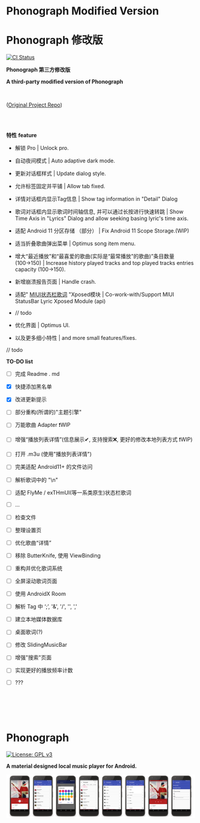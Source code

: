 # Phonograph Modified Version 
# Phonograph 修改版

[<img src="https://github.com/chr56/Phonograph/workflows/ci/badge.svg" alt="CI Status">](https://github.com/chr56/Phonograph/actions)

**Phonograph 第三方修改版**

**A third-party modified version of Phonograph**

<br/>

([Original Project Repo](https://github.com/kabouzeid/Phonograph))

<br/>
<br/>

**特性** 
**feature**

* 解锁 Pro | Unlock pro.

* 自动夜间模式 | Auto adaptive dark mode.

* 更新对话框样式 | Update dialog style.

* 允许标签固定并平铺 | Allow tab fixed.

* 详情对话框内显示Tag信息 | Show tag information in "Detail" Dialog

* 歌词对话框内显示歌词时间轴信息, 并可以通过长按进行快速转跳 | Show Time Axis in "Lyrics" Dialog and allow seeking basing lyric's time axis.

* 适配 Android 11 分区存储 （部分） | Fix Android 11 Scope Storage.(WIP)

* 适当折叠歌曲弹出菜单 | Optimus song item menu.

* 增大“最近播放”和“最喜爱的歌曲(实际是“最常播放”的歌曲)”条目数量(100→150) | Increase history played tracks and top played tracks entries capacity (100->150).

* 新增崩溃报告页面 | Handle crash.

* 适配" [MIUI状态栏歌词](https://github.com/xiaowine/miui.statusbar.lyric) "Xposed模块 | Co-work-with/Support MIUI StatusBar Lyric Xposed Module (api)

* // todo

* 优化界面 | Optimus UI.

* 以及更多细小特性 | and more small features/fixes.

// todo

**TO-DO list**

- [ ] 完成 Readme . md

- [x] 快捷添加黑名单

- [x] 改进更新提示

- [ ] 部分重构(所谓的)"主题引擎"

- [ ] 万能歌曲 Adapter ❗WIP

- [ ] 增强“播放列表详情”(信息展示✔, 支持搜索❌, 更好的修改本地列表方式 ❗WIP) 

- [ ] 打开 .m3u (使用"播放列表详情")

- [ ] 完美适配 Android11+ 的文件访问

- [ ] 解析歌词中的 "\n"

- [ ]  适配 FlyMe / exTHmUI(等一系类原生)状态栏歌词

- [ ]  ...

- [ ] 检查文件

- [ ] 整理设置页

- [ ] 优化歌曲“详情”

- [ ] 移除 ButterKnife, 使用 ViewBinding

- [ ] 重构并优化歌词系统

- [ ] 全屏滚动歌词页面

- [ ] 使用 AndroidX Room

- [ ] 解析 Tag 中 ‘;’, '&', '/', '\', ','

- [ ] 建立本地媒体数据库

- [ ] 桌面歌词(?)

- [ ] 修改 SlidingMusicBar

- [ ] 增强"搜索"页面

- [ ] 实现更好的播放频率计数

- [ ] ???

<br/>
<br/>
<br/>
<br/>

# Phonograph
[![License: GPL v3](https://img.shields.io/badge/License-GPL%20v3-blue.svg)](https://github.com/chr56/Phonograph_Plus/blob/release/LICENSE.txt)


**A material designed local music player for Android.**

![Screenshots](./art/art.jpg?raw=true)


